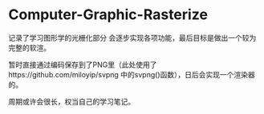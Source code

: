# Computer-Graphic-Rasterize

记录了学习图形学的光栅化部分
会逐步实现各项功能，最后目标是做出一个较为完整的软渲。

暂时直接通过编码保存到了PNG里（此处使用了https://github.com/miloyip/svpng 中的svpng()函数），日后会实现一个渲染器的。

周期或许会很长，权当自己的学习笔记。

